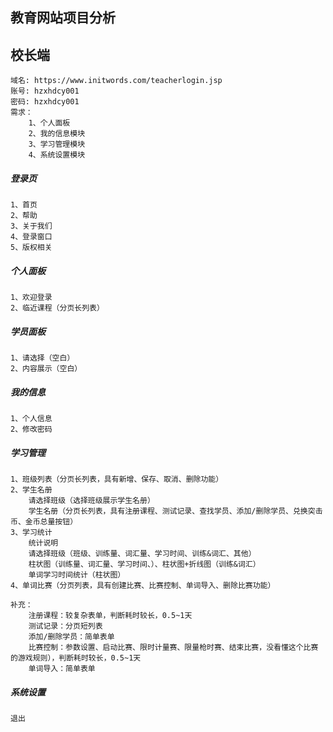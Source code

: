 ## 教育网站项目分析

## 校长端
```
域名: https://www.initwords.com/teacherlogin.jsp
账号: hzxhdcy001
密码: hzxhdcy001
需求：
    1、个人面板
    2、我的信息模块
    3、学习管理模块
    4、系统设置模块
```


##### 登录页
```
1、首页
2、帮助
3、关于我们
4、登录窗口
5、版权相关
```
##### 个人面板
```
1、欢迎登录
2、临近课程（分页长列表）
```
##### 学员面板
```
1、请选择（空白）
2、内容展示（空白）
```
##### 我的信息
```
1、个人信息
2、修改密码
```
##### 学习管理
```
1、班级列表（分页长列表，具有新增、保存、取消、删除功能）
2、学生名册
	请选择班级（选择班级展示学生名册）
	学生名册（分页长列表，具有注册课程、测试记录、查找学员、添加/删除学员、兑换突击币、金币总量按钮）
3、学习统计
	统计说明
	请选择班级（班级、训练量、词汇量、学习时间、训练&词汇、其他）
	柱状图（训练量、词汇量、学习时间、）、柱状图+折线图（训练&词汇）
	单词学习时间统计（柱状图）
4、单词比赛（分页列表，具有创建比赛、比赛控制、单词导入、删除比赛功能）
```

```
补充：
	注册课程：较复杂表单，判断耗时较长，0.5~1天
	测试记录：分页短列表
	添加/删除学员：简单表单
	比赛控制：参数设置、启动比赛、限时计量赛、限量枪时赛、结束比赛，没看懂这个比赛的游戏规则），判断耗时较长，0.5~1天
	单词导入：简单表单
```

##### 系统设置

```
退出
```

